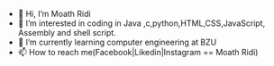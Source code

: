 - 👋 Hi, I’m Moath Ridi
- 👀 I’m interested in coding in Java ,c,python,HTML,CSS,JavaScript, Assembly and shell script.
- 🌱 I’m currently learning computer engineering at BZU
- 📫 How to reach me(Facebook|Likedin|Instagram == Moath Ridi) 

<!---
moathRidi/moathRidi is a ✨ special ✨ repository because its `README.md` (this file) appears on your GitHub profile.
You can click the Preview link to take a look at your changes.
--->

